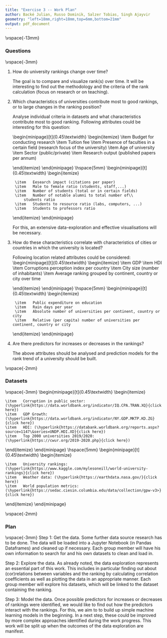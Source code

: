 ```yaml
---
title: "Exercise 3 -- Work Plan"
author: Backé Julian, Russo Dominik, Salzer Tobias, Singh Ajayvir
geometry: "left=18mm,right=18mm,top=6mm,bottom=21mm"
output: pdf_document
---
```



<!-- compile with: pandoc -o plan.pdf plan.md -->

\vspace{-13mm}
### Questions
\vspace{-3mm}
1. How do university rankings change over time?
	
	The goal is to compare and visualize rank(s) over time. It will be interesting to find out the methodology and the criteria of the rank calculation (focus on research or on teaching).

2. Which characteristics of universities contribute most to good rankings, or to large changes in the ranking position?

	Analyse individual criteria in datasets and what characteristics contribute most to good ranking. Following attributes could be interesting for this question:

	\begin{minipage}[t]{0.45\textwidth}
	\begin{itemize}
		\item   Budget for conducting research
		\item	Tuition fee
		\item   Presence of faculties in a certain field
			(research focus of the university)
		\item   Age of university
		\item   Sector (public/private)
		\item   Research output (published papers per annum)
		
	\end{itemize}
	\end{minipage}
	\hspace{5mm}
	\begin{minipage}[t]{0.45\textwidth}
	\begin{itemize}

		\item   Eesearch impact (citations per paper)
		\item   Male to female ratio (students, staff,...)
		\item   Number of students (total or in certain fields)
		\item   Number of notable alumni to total number of\\
			students ratio
		\item   Students to resource ratio (labs, computers, ...)
		\item   Students to professors ratio
	
	\end{itemize}
	\end{minipage}



	For this, an extensive data-exploration and effective visualisations will be necessary.


3. How do these characteristics correlate with characteristics of cities or countries in which the university is located?

	Following location related attributes could be considered:
	\begin{minipage}[t]{0.45\textwidth}
	\begin{itemize}
		\item   GDP
		\item	HDI
		\item   Corruptions perception index per country
		\item   City size (number of inhabitants)
		\item   Average ranking grouped by continent, country or city over time
		
	\end{itemize}
	\end{minipage}
	\hspace{5mm}
	\begin{minipage}[t]{0.45\textwidth}
	\begin{itemize}


		\item   Public expenditure on education
		\item   Rain days per year
		\item   Absolute number of universities per continent, country or city
		\item   Relative (per capita) number of universities per continent, country or city
	
	\end{itemize}
	\end{minipage}


4. Are there predictors for increases or decreases in the rankings?

	The above attributes should be analysed and prediction models for the rank trend of a university should be built.

\vspace{-2mm}
### Datasets
\vspace{-3mm}
\begin{minipage}[t]{0.45\textwidth}
\begin{itemize}

	\item   Corruption in public sector: (\hyperlink{https://data.worldbank.org/indicator/IQ.CPA.TRAN.XQ}{click here})
	\item	GDP Growth: (\hyperlink{https://data.worldbank.org/indicator/NY.GDP.MKTP.KD.ZG}{click here})
	\item   HDI: (\hyperlink{https://databank.worldbank.org/reports.aspx?source=1147\&series=UNDP.HDI.XD}{click here})
	\item   Top 2000 universities 2019/2020: (\hyperlink{https://cwur.org/2019-2020.php}{click here})
	
\end{itemize}
\end{minipage}
\hspace{5mm}
\begin{minipage}[t]{0.45\textwidth}
\begin{itemize}

	\item   University rankings: (\hyperlink{https://www.kaggle.com/mylesoneill/world-university-rankings}{click here})
	\item   Weather data: (\hyperlink{https://earthdata.nasa.gov/}{click here})
	\item   World population metrics: (\hyperlink{https://sedac.ciesin.columbia.edu/data/collection/gpw-v3>}{click here})

\end{itemize}
\end{minipage}

\vspace{-2mm}
### Plan
\vspace{-3mm}
Step 1: Get the data. Some further data source research has to be done. The data will be loaded into a Jupyter Notebook (in Pandas Dataframes) and cleaned up if necessary. Each group member will have his own information to search for and his own datasets to clean and load in.

Step 2: Explore the data. As already noted, the data exploration represents an essential part of this work. This includes in particular finding out about (cor)relations between variables and the ranking by calculating correlation coefficients as well as plotting the data in an appropriate manner. Each group member will explore his datasets, which will be linked to the dataset containing the ranking.

Step 3: Model the data. Once possible predictors for increases or decreases of rankings were identified, we would like to find out how the predictors interact with the rankings. For this, we aim to to build up simple machine learning models in the beginning. In a next step, these could be improved by more complex approaches identified during the work progress. This work will be split up when the outcomes of the data exploration are manifest.

